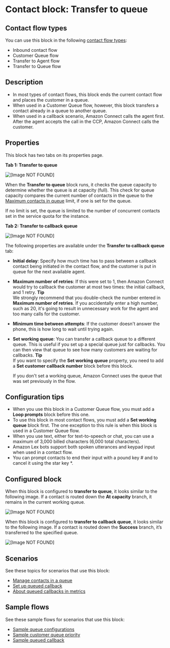 # Contact block: Transfer to queue<a name="transfer-to-queue"></a>

## Contact flow types<a name="transfer-to-queue-types"></a>

You can use this block in the following [contact flow types](create-contact-flow.md#contact-flow-types):
+ Inbound contact flow
+ Customer Queue flow
+ Transfer to Agent flow
+ Transfer to Queue flow

## Description<a name="transfer-to-queue-description"></a>
+ In most types of contact flows, this block ends the current contact flow and places the customer in a queue\. 
+ When used in a Customer Queue flow, however, this block transfers a contact already in a queue to another queue\. 
+ When used in a callback scenario, Amazon Connect calls the agent first\. After the agent accepts the call in the CCP, Amazon Connect calls the customer\.

## Properties<a name="transfer-to-queue-properties"></a>

This block has two tabs on its properties page\. 

**Tab 1: Transfer to queue**

![\[Image NOT FOUND\]](http://docs.aws.amazon.com/connect/latest/adminguide/images/transfer-to-queue-properties1.png)

When the **Transfer to queue** block runs, it checks the queue capacity to determine whether the queue is at capacity \(full\)\. This check for queue capacity compares the current number of contacts in the queue to the [Maximum contacts in queue](set-maximum-queue-limit.md) limit, if one is set for the queue\. 

If no limit is set, the queue is limited to the number of concurrent contacts set in the service quota for the instance\.

**Tab 2: Transfer to callback queue**

![\[Image NOT FOUND\]](http://docs.aws.amazon.com/connect/latest/adminguide/images/transfer-to-queue-properties.png)

The following properties are available under the **Transfer to callback queue** tab:
+ **Initial delay**: Specify how much time has to pass between a callback contact being initiated in the contact flow, and the customer is put in queue for the next available agent\. 
+ **Maximum number of retries**: If this were set to 1, then Amazon Connect would try to callback the customer at most two times: the initial callback, and 1 retry\.
**Tip**  
We strongly recommend that you double\-check the number entered in **Maximum number of retries**\. If you accidentally enter a high number, such as 20, it's going to result in unnecessary work for the agent and too many calls for the customer\.
+ **Minimum time between attempts**: If the customer doesn't answer the phone, this is how long to wait until trying again\.
+ **Set working queue**: You can transfer a callback queue to a different queue\. This is useful if you set up a special queue just for callbacks\. You can then view that queue to see how many customers are waiting for callbacks\.
**Tip**  
If you want to specify the **Set working queue** property, you need to add a **Set customer callback number** block before this block\.

  If you don't set a working queue, Amazon Connect uses the queue that was set previously in the flow\.

## Configuration tips<a name="transfer-to-queue-tips"></a>
+ When you use this block in a Customer Queue flow, you must add a **Loop prompts** block before this one\.
+ To use this block in most contact flows, you must add a **Set working queue** block first\. The one exception to this rule is when this block is used in a Customer Queue flow\. 
+ When you use text, either for text\-to\-speech or chat, you can use a maximum of 3,000 billed characters \(6,000 total characters\)\.
+ Amazon Lex bots support both spoken utterances and keypad input when used in a contact flow\.
+ You can prompt contacts to end their input with a pound key \# and to cancel it using the star key \*\. 

## Configured block<a name="transfer-to-queue-configured"></a>

When this block is configured to **transfer to queue**, it looks similar to the following image\. If a contact is routed down the **At capacity** branch, it remains in the current working queue\.

![\[Image NOT FOUND\]](http://docs.aws.amazon.com/connect/latest/adminguide/images/transfer-to-queue-configured1.png)

When this block is configured to **transfer to callback queue**, it looks similar to the following image\. If a contact is routed down the **Success** branch, it’s transferred to the specified queue\.

![\[Image NOT FOUND\]](http://docs.aws.amazon.com/connect/latest/adminguide/images/transfer-to-queue-configured.png)

## Scenarios<a name="transfer-to-queue-scenarios"></a>

See these topics for scenarios that use this block:
+ [Manage contacts in a queue](queue-to-queue-transfer.md)
+ [Set up queued callback](setup-queued-callback.md)
+ [About queued callbacks in metrics](about-queued-callbacks.md)

## Sample flows<a name="transfer-to-queue-samples"></a>

See these sample flows for scenarios that use this block:
+ [Sample queue configurations](sample-queue-configurations.md)
+ [Sample customer queue priority](sample-customer-queue-priority.md)
+ [Sample queued callback](sample-queued-callback.md)